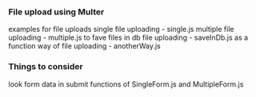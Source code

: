 ### File upload using Multer
examples for file uploads
single file uploading  - single.js
multiple file uploading  - multiple.js
to fave files in db file uploading  - saveInDb.js
as a function way of file uploading  - anotherWay.js

### Things to consider
look form data in submit functions of SingleForm.js and MultipleForm.js